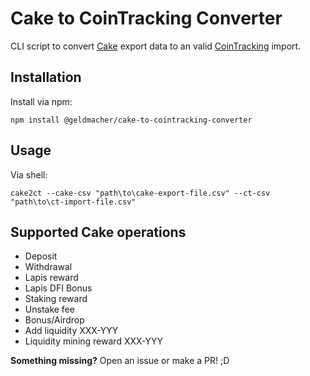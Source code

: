 # Cake to CoinTracking Converter

CLI script to convert [Cake](https://pool.cakedefi.com/#?ref=401824) export data to an valid [CoinTracking](https://cointracking.info?ref=G905622) import.

## Installation

Install via npm:
```shell
npm install @geldmacher/cake-to-cointracking-converter
```

## Usage

Via shell:
```shell
cake2ct --cake-csv "path\to\cake-export-file.csv" --ct-csv "path\to\ct-import-file.csv"
```

## Supported Cake operations

- Deposit
- Withdrawal
- Lapis reward
- Lapis DFI Bonus
- Staking reward
- Unstake fee
- Bonus/Airdrop
- Add liquidity XXX-YYY
- Liquidity mining reward XXX-YYY

**Something missing?** Open an issue or make a PR! ;D
